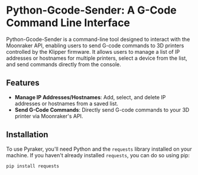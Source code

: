 # Python-Gcode-Sender: A G-Code Command Line Interface

Python-Gcode-Sender is a command-line tool designed to interact with the Moonraker API, enabling users to send G-code commands to 3D printers controlled by the Klipper firmware. It allows users to manage a list of IP addresses or hostnames for multiple printers, select a device from the list, and send commands directly from the console.

## Features

- **Manage IP Addresses/Hostnames**: Add, select, and delete IP addresses or hostnames from a saved list.
- **Send G-Code Commands**: Directly send G-code commands to your 3D printer via Moonraker's API.

## Installation

To use Pyraker, you'll need Python and the `requests` library installed on your machine. If you haven't already installed `requests`, you can do so using pip:

```bash
pip install requests
